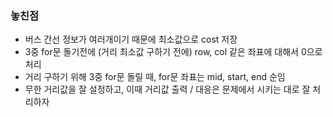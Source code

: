 ### 놓친점
* 버스 간선 정보가 여러개이기 때문에 최소값으로 cost 저장
* 3중 for문 돌기전에 (거리 최소값 구하기 전에) row, col 같은 좌표에 대해서 0으로 처리
* 거리 구하기 위해 3중 for문 돌릴 때, for문 좌표는 mid, start, end 순임
* 무한 거리값을 잘 설정하고, 이때 거리값 출력 / 대응은 문제에서 시키는 대로 잘 처리하자
